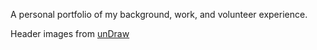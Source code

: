 A personal portfolio of my background, work, and volunteer experience.


Header images from <a href="https://undraw.co/">unDraw</a>
